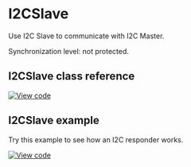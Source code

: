# I2CSlave

Use I2C Slave to communicate with I2C Master.

Synchronization level: not protected.

## I2CSlave class reference

[![View code](https://www.mbed.com/embed/?type=library)](https://os.mbed.com/docs/mbed-os/v6.3/mbed-os-api-doxy/classmbed_1_1_i2_c_slave.html)

## I2CSlave example

Try this example to see how an I2C responder works.

[![View code](https://www.mbed.com/embed/?url=https://github.com/ARMmbed/mbed-os-snippet-I2CSlave/tree/v6.3)](https://github.com/ARMmbed/mbed-os-snippet-I2CSlave/blob/v6.3/main.cpp)
